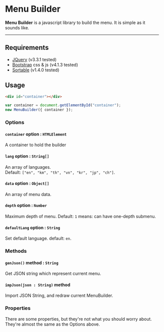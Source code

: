 # Menu Builder

**Menu Builder** is a javascript library to build the menu. It is simple as it sounds like.

---

## Requirements

* [JQuery](https://github.com/jquery/jquery) (v3.3.1 tested)
* [Bootstrap](https://github.com/twbs/bootstrap) css & js (v4.1.3 tested)
* [Sortable](https://github.com/RubaXa/Sortable) (v1.4.0 tested)



## Usage

```html
<div id="container"></div>
```

```javascript
var container = document.getElementById("container");
new MenuBuilder({ container });
```



### Options

#### `container` option : `HTMLElement`

A container to hold the builder

#### `lang` option : `String[]`

An array of languages.  
Default: `["en", "km", "th", "vn", "kr", "jp", "ch"]`.

#### `data` option : `Object[]`

An array of menu data.

#### `depth` option : `Number`

Maximum depth of menu.
Default: `1` means: can have one-depth submenu.

#### `defaultLang` option : `String`

Set default language.
default: `en`.



### Methods

#### `genJson()` method : `String`

Get JSON string which represent current menu.

#### `impJson(json : String)` method

Import JSON String, and redraw current MenuBuilder.



### Properties

There are some properties, but they're not what you should worry about. They're almost the same as the Options above.